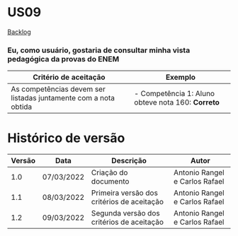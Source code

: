 # US09

[Backlog](../backlog.md)

### Eu, como usuário, gostaria de consultar minha vista pedagógica da provas do ENEM

| Critério de aceitação                                           | Exemplo                                             |
| --------------------------------------------------------------- | --------------------------------------------------- |
| As competências devem ser listadas juntamente com a nota obtida | - Competência 1: Aluno obteve nota 160: **Correto** |

# Histórico de versão

| Versão | Data       | Descrição                                  | Autor                          |
| ------ | ---------- | ------------------------------------------ | ------------------------------ |
| 1.0    | 07/03/2022 | Criação do documento                       | Antonio Rangel e Carlos Rafael |
| 1.1    | 08/03/2022 | Primeira versão dos critérios de aceitação | Antonio Rangel e Carlos Rafael |
| 1.2    | 09/03/2022 | Segunda versão dos critérios de aceitação  | Antonio Rangel e Carlos Rafael |
